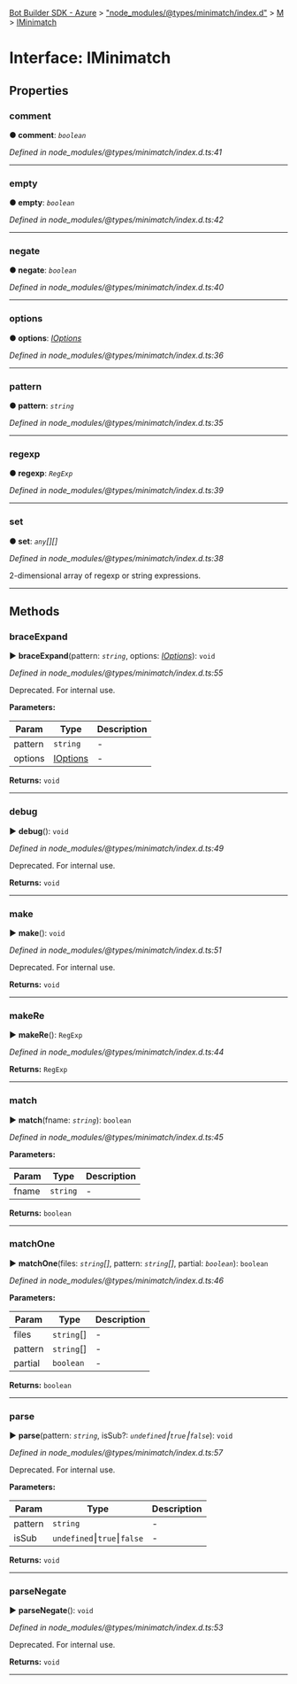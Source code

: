 [Bot Builder SDK - Azure](../README.md) > ["node_modules/@types/minimatch/index.d"](../modules/_node_modules__types_minimatch_index_d_.md) > [M](../modules/_node_modules__types_minimatch_index_d_.m.md) > [IMinimatch](../interfaces/_node_modules__types_minimatch_index_d_.m.iminimatch.md)



# Interface: IMinimatch


## Properties
<a id="comment"></a>

###  comment

**●  comment**:  *`boolean`* 

*Defined in node_modules/@types/minimatch/index.d.ts:41*





___

<a id="empty"></a>

###  empty

**●  empty**:  *`boolean`* 

*Defined in node_modules/@types/minimatch/index.d.ts:42*





___

<a id="negate"></a>

###  negate

**●  negate**:  *`boolean`* 

*Defined in node_modules/@types/minimatch/index.d.ts:40*





___

<a id="options"></a>

###  options

**●  options**:  *[IOptions](_node_modules__types_minimatch_index_d_.m.ioptions.md)* 

*Defined in node_modules/@types/minimatch/index.d.ts:36*





___

<a id="pattern"></a>

###  pattern

**●  pattern**:  *`string`* 

*Defined in node_modules/@types/minimatch/index.d.ts:35*





___

<a id="regexp"></a>

###  regexp

**●  regexp**:  *`RegExp`* 

*Defined in node_modules/@types/minimatch/index.d.ts:39*





___

<a id="set"></a>

###  set

**●  set**:  *`any`[][]* 

*Defined in node_modules/@types/minimatch/index.d.ts:38*



2-dimensional array of regexp or string expressions.




___


## Methods
<a id="braceexpand"></a>

###  braceExpand

► **braceExpand**(pattern: *`string`*, options: *[IOptions](_node_modules__types_minimatch_index_d_.m.ioptions.md)*): `void`



*Defined in node_modules/@types/minimatch/index.d.ts:55*



Deprecated. For internal use.


**Parameters:**

| Param | Type | Description |
| ------ | ------ | ------ |
| pattern | `string`   |  - |
| options | [IOptions](_node_modules__types_minimatch_index_d_.m.ioptions.md)   |  - |





**Returns:** `void`





___

<a id="debug"></a>

###  debug

► **debug**(): `void`



*Defined in node_modules/@types/minimatch/index.d.ts:49*



Deprecated. For internal use.




**Returns:** `void`





___

<a id="make"></a>

###  make

► **make**(): `void`



*Defined in node_modules/@types/minimatch/index.d.ts:51*



Deprecated. For internal use.




**Returns:** `void`





___

<a id="makere"></a>

###  makeRe

► **makeRe**(): `RegExp`



*Defined in node_modules/@types/minimatch/index.d.ts:44*





**Returns:** `RegExp`





___

<a id="match"></a>

###  match

► **match**(fname: *`string`*): `boolean`



*Defined in node_modules/@types/minimatch/index.d.ts:45*



**Parameters:**

| Param | Type | Description |
| ------ | ------ | ------ |
| fname | `string`   |  - |





**Returns:** `boolean`





___

<a id="matchone"></a>

###  matchOne

► **matchOne**(files: *`string`[]*, pattern: *`string`[]*, partial: *`boolean`*): `boolean`



*Defined in node_modules/@types/minimatch/index.d.ts:46*



**Parameters:**

| Param | Type | Description |
| ------ | ------ | ------ |
| files | `string`[]   |  - |
| pattern | `string`[]   |  - |
| partial | `boolean`   |  - |





**Returns:** `boolean`





___

<a id="parse"></a>

###  parse

► **parse**(pattern: *`string`*, isSub?: *`undefined`⎮`true`⎮`false`*): `void`



*Defined in node_modules/@types/minimatch/index.d.ts:57*



Deprecated. For internal use.


**Parameters:**

| Param | Type | Description |
| ------ | ------ | ------ |
| pattern | `string`   |  - |
| isSub | `undefined`⎮`true`⎮`false`   |  - |





**Returns:** `void`





___

<a id="parsenegate"></a>

###  parseNegate

► **parseNegate**(): `void`



*Defined in node_modules/@types/minimatch/index.d.ts:53*



Deprecated. For internal use.




**Returns:** `void`





___


